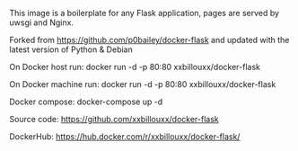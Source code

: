 This image is a boilerplate for any Flask application, pages are served by uwsgi and Nginx.

Forked from https://github.com/p0bailey/docker-flask and updated with the latest version of Python & Debian

On Docker host run: docker run -d -p 80:80 xxbillouxx/docker-flask

On Docker machine run: docker run -d -p 80:80 xxbillouxx/docker-flask

Docker compose: docker-compose up -d

Source code: https://github.com/xxbillouxx/docker-flask

DockerHub: https://hub.docker.com/r/xxbillouxx/docker-flask/
